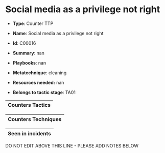 # Social media as a privilege not right

* **Type**: Counter TTP

* **Name**: Social media as a privilege not right

* **Id**: C00016

* **Summary**: nan

* **Playbooks**: nan

* **Metatechnique**: cleaning

* **Resources needed:** nan

* **Belongs to tactic stage**: TA01


| Counters Tactics |
| ---------------- |



| Counters Techniques |
| ------------------- |



| Seen in incidents |
| ----------------- |

DO NOT EDIT ABOVE THIS LINE - PLEASE ADD NOTES BELOW